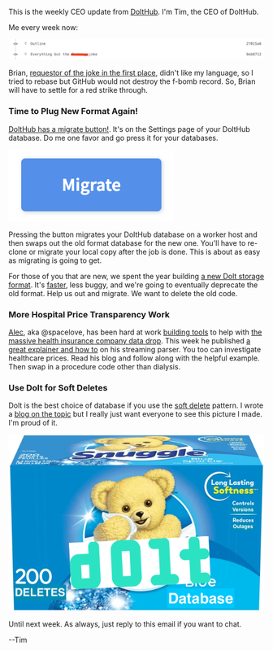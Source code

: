 This is the weekly CEO update from [DoltHub](https://www.dolthub.com/). I'm Tim, the CEO of DoltHub. 

Me every week now:

[![I hate the joke](../images/fucking-joke.png)](https://github.com/dolthub/weekly-updates/pull/23)

Brian, [requestor of the joke in the first place](https://github.com/dolthub/weekly-updates/pull/5), didn't like my language, so I tried to rebase but GitHub would not destroy the f-bomb record. So, Brian will have to settle for a red strike through.

### Time to Plug New Format Again!

[DoltHub has a migrate button!](https://www.dolthub.com/blog/2022-11-01-dolthub-migrate-button/). It's on the Settings page of your DoltHub database. Do me one favor and go press it for your databases. 

[![Migrate](../images/migrate-button.png)](https://www.dolthub.com/profile/)

Pressing the button migrates your DoltHub database on a worker host and then swaps out the old format database for the new one. You'll have to re-clone or migrate your local copy after the job is done. This is about as easy as migrating is going to get. 

For those of you that are new, we spent the year building [a new Dolt storage format](https://www.dolthub.com/blog/2022-06-27-prolly-chunker/). It's [faster](https://www.dolthub.com/blog/2022-09-30-new-format-default/), less buggy, and we're going to eventually deprecate the old format. Help us out and migrate. We want to delete the old code.

### More Hospital Price Transparency Work

[Alec](https://www.dolthub.com/team#alec), aka @spacelove, has been hard at work [building tools](https://github.com/dolthub/data-analysis/tree/main/transparency-in-coverage) to help with [the massive health insurance company data drop](https://www.dolthub.com/blog/2022-09-02-a-trillion-prices/). This week he published [a great explainer and how to](https://www.dolthub.com/blog/2022-11-02-parsing-mrfs-with-ijson/) on his streaming parser. You too can investigate healthcare prices. Read his blog and follow along with the helpful example. Then swap in a procedure code other than dialysis. 

### Use Dolt for Soft Deletes

Dolt is the best choice of database if you use the [soft delete](https://en.wiktionary.org/wiki/soft_deletion) pattern. I wrote a [blog on the topic](https://www.dolthub.com/blog/2022-11-03-soft-deletes/) but I really just want everyone to see this picture I made. I'm proud of it.

[![Snuggle Softness](../images/snuggle-softness.png)](https://www.dolthub.com/blog/2022-11-03-soft-deletes/)

Until next week. As always, just reply to this email if you want to chat.

--Tim
